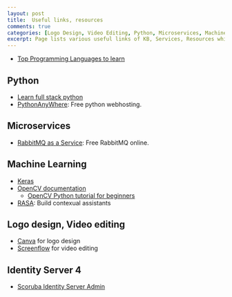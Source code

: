 ```yaml
---
layout: post
title:  Useful links, resources
comments: true
categories: [Logo Design, Video Editing, Python, Microservices, Machine Learning]
excerpt: Page lists various useful links of KB, Services, Resources which I found interesting while browsing internet
---
```


- [Top Programming Languages to learn](https://githut.info/)

## Python

- [Learn full stack python](https://www.fullstackpython.com/)
- [PythonAnyWhere](https://www.pythonanywhere.com/): Free python webhosting.

## Microservices

- [RabbitMQ as a Service](https://www.cloudamqp.com/): Free RabbitMQ online.

## Machine Learning

- [Keras](https://keras.io)
- [OpenCV documentation](https://docs.opencv.org/master/)
  - [OpenCV Python tutorial for beginners](https://www.youtube.com/watch?v=kdLM6AOd2vc&list=PLS1QulWo1RIa7D1O6skqDQ-JZ1GGHKK-K)
- [RASA](https://rasa.com/): Build contexual assistants

## Logo design, Video editing

- [Canva](https://www.canva.com/) for logo design
- [Screenflow](https://www.telestream.net/screenflow/overview.htm) for video editing

## Identity Server 4

- [Scoruba Identity Server Admin](https://github.com/skoruba/IdentityServer4.Admin)